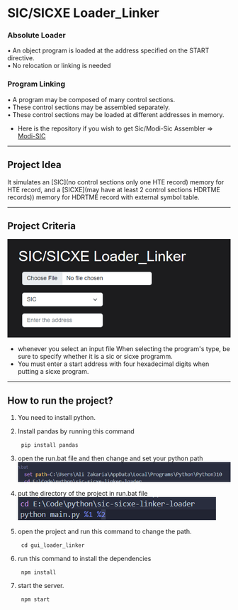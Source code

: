 # SIC/SICXE Loader_Linker
### Absolute Loader
• An object program is loaded at the
address specified on the START
directive.\
• No relocation or linking is needed
### Program Linking
• A program may be composed of many control sections.\
• These control sections may be assembled separately.\
• These control sections may be loaded at different addresses in
memory.

* Here is the repository if you wish to get Sic/Modi-Sic Assembler => [Modi-SIC](https://github.com/chehab1/Modi-SIC)
********************************

## Project Idea
It simulates an [SIC](no control sections only one HTE record) memory for HTE record, and a [SICXE](may have
at least 2 control sections HDRTME records)) memory for HDRTME record with external symbol table.

************************************************
## Project Criteria
![Input](https://github.com/AlyZakaria/sic-sicxe-linker-loader/blob/main/rsc/photos/Inputs.png)
- whenever you select an input file When selecting the program's type, be sure to specify whether it is a sic or sicxe programm.
- You must enter a start address with four hexadecimal digits when putting a sicxe program.

********************************

## How to run the project?
1. You need to install python.
2. Install pandas by running this command

        pip install pandas
3. open the run.bat file and then change and set your python path\
![runBat](https://github.com/AlyZakaria/sic-sicxe-linker-loader/blob/main/rsc/photos/runBat.png)
4. put the directory of the project in run.bat file \
![batFile](https://github.com/AlyZakaria/sic-sicxe-linker-loader/blob/main/rsc/photos/path.png)
5. open the project and run this command to change
the path.

        cd gui_loader_linker

6. run this command to install the dependencies

        npm install
7. start the server.
        
        npm start


